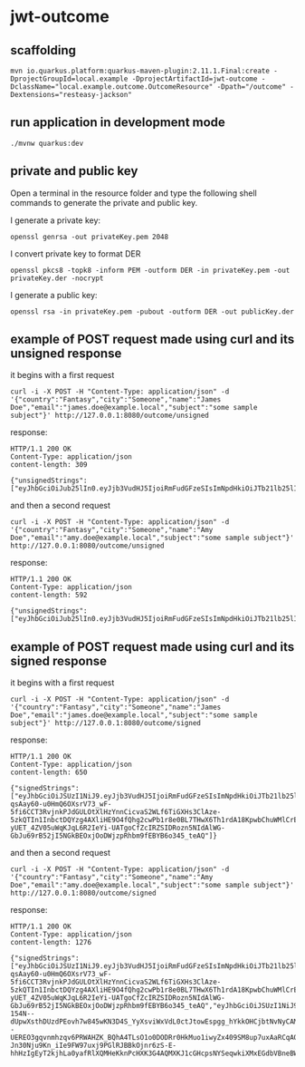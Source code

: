 # jwt-outcome

## scaffolding

```shell
mvn io.quarkus.platform:quarkus-maven-plugin:2.11.1.Final:create -DprojectGroupId=local.example -DprojectArtifactId=jwt-outcome -DclassName="local.example.outcome.OutcomeResource" -Dpath="/outcome" -Dextensions="resteasy-jackson"
```

## run application in development mode

```shell
./mvnw quarkus:dev
```

## private and public key

Open a terminal in the resource folder and type the following shell commands to generate the private and public key.

I generate a private key:

```shell
openssl genrsa -out privateKey.pem 2048
```

I convert private key to format DER

```shell
openssl pkcs8 -topk8 -inform PEM -outform DER -in privateKey.pem -out privateKey.der -nocrypt
```

I generate a public key:

```shell
openssl rsa -in privateKey.pem -pubout -outform DER -out publicKey.der
```

## example of POST request made using curl and its unsigned response

it begins with a first request

```shell
curl -i -X POST -H "Content-Type: application/json" -d '{"country":"Fantasy","city":"Someone","name":"James Doe","email":"james.doe@example.local","subject":"some sample subject"}' http://127.0.0.1:8080/outcome/unsigned
```

response:

```text
HTTP/1.1 200 OK
Content-Type: application/json
content-length: 309

{"unsignedStrings":["eyJhbGciOiJub25lIn0.eyJjb3VudHJ5IjoiRmFudGFzeSIsImNpdHkiOiJTb21lb25lIiwibmFtZSI6IkphbWVzIERvZSIsImVtYWlsIjoiamFtZXMuZG9lQGV4YW1wbGUubG9jYWwiLCJzdWIiOiJzb21lIHNhbXBsZSBzdWJqZWN0IiwianRpIjoiYzA0Mjk0YTItZGY5MS00YWY2LWFlMDctZGYwOTk2ZjE0YTdmIiwiaWF0IjoxNjQ3MTkyNzQ5LCJleHAiOjE2NDcxOTYzNDl9."]}
```

and then a second request

```shell
curl -i -X POST -H "Content-Type: application/json" -d '{"country":"Fantasy","city":"Someone","name":"Amy Doe","email":"amy.doe@example.local","subject":"some sample subject"}' http://127.0.0.1:8080/outcome/unsigned
```

response:

```text
HTTP/1.1 200 OK
Content-Type: application/json
content-length: 592

{"unsignedStrings":["eyJhbGciOiJub25lIn0.eyJjb3VudHJ5IjoiRmFudGFzeSIsImNpdHkiOiJTb21lb25lIiwibmFtZSI6IkphbWVzIERvZSIsImVtYWlsIjoiamFtZXMuZG9lQGV4YW1wbGUubG9jYWwiLCJzdWIiOiJzb21lIHNhbXBsZSBzdWJqZWN0IiwianRpIjoiYzA0Mjk0YTItZGY5MS00YWY2LWFlMDctZGYwOTk2ZjE0YTdmIiwiaWF0IjoxNjQ3MTkyNzQ5LCJleHAiOjE2NDcxOTYzNDl9.","eyJhbGciOiJub25lIn0.eyJjb3VudHJ5IjoiRmFudGFzeSIsImNpdHkiOiJTb21lb25lIiwibmFtZSI6IkFteSBEb2UiLCJlbWFpbCI6ImFteS5kb2VAZXhhbXBsZS5sb2NhbCIsInN1YiI6InNvbWUgc2FtcGxlIHN1YmplY3QiLCJqdGkiOiI5OGE4NmJiOC0xOTRjLTRjMjAtYTk1NS02ZWNmMjY2MzFhZWYiLCJpYXQiOjE2NDcxOTI3NjAsImV4cCI6MTY0NzE5NjM2MH0."]}
```

## example of POST request made using curl and its signed response

it begins with a first request

```shell
curl -i -X POST -H "Content-Type: application/json" -d '{"country":"Fantasy","city":"Someone","name":"James Doe","email":"james.doe@example.local","subject":"some sample subject"}' http://127.0.0.1:8080/outcome/signed
```

response:

```text
HTTP/1.1 200 OK
Content-Type: application/json
content-length: 650

{"signedStrings":["eyJhbGciOiJSUzI1NiJ9.eyJjb3VudHJ5IjoiRmFudGFzeSIsImNpdHkiOiJTb21lb25lIiwibmFtZSI6IkphbWVzIERvZSIsImVtYWlsIjoiamFtZXMuZG9lQGV4YW1wbGUubG9jYWwiLCJzdWIiOiJzb21lIHNhbXBsZSBzdWJqZWN0IiwianRpIjoiNTg3YjI0OTAtZTFlYi00ZTNkLTlhMDMtNmE4OGVhMWMxMDY1IiwiaWF0IjoxNjQ3MTk0NDYwLCJleHAiOjE2NDcxOTYyNjB9.gX4SjqZVO3OL-qsAay60-u0HmQ6OXsrV73_wF-5fi6CCT3RvjnkPJdGULOtXlHzYnnCicvaS2WLf6TiGXHs3ClAze-5zkQTIn1InbctDQYzg4AXliHE9O4fQhg2cwPb1r8e0BL7THwX6Th1rdA18KpwbChuWMlCrEU_2NXnfcW4uryOFdO6VS4NFfgM1F4w7uMzvPdXj_nEz0nomhYLGcQzGcc6yRDUjgNzMmb8C9SeJWsC6-yUET_4ZV05uWqKJqL6R2IeYi-UATgoCfZcIRZSIDRozn5NIdAlWG-GbJu69rB52jI5NGkBEOxjOoDWjzpRhbm9fEBYB6o345_teAQ"]}
```

and then a second request

```shell
curl -i -X POST -H "Content-Type: application/json" -d '{"country":"Fantasy","city":"Someone","name":"Amy Doe","email":"amy.doe@example.local","subject":"some sample subject"}' http://127.0.0.1:8080/outcome/signed
```

response:

```text
HTTP/1.1 200 OK
Content-Type: application/json
content-length: 1276

{"signedStrings":["eyJhbGciOiJSUzI1NiJ9.eyJjb3VudHJ5IjoiRmFudGFzeSIsImNpdHkiOiJTb21lb25lIiwibmFtZSI6IkphbWVzIERvZSIsImVtYWlsIjoiamFtZXMuZG9lQGV4YW1wbGUubG9jYWwiLCJzdWIiOiJzb21lIHNhbXBsZSBzdWJqZWN0IiwianRpIjoiNTg3YjI0OTAtZTFlYi00ZTNkLTlhMDMtNmE4OGVhMWMxMDY1IiwiaWF0IjoxNjQ3MTk0NDYwLCJleHAiOjE2NDcxOTYyNjB9.gX4SjqZVO3OL-qsAay60-u0HmQ6OXsrV73_wF-5fi6CCT3RvjnkPJdGULOtXlHzYnnCicvaS2WLf6TiGXHs3ClAze-5zkQTIn1InbctDQYzg4AXliHE9O4fQhg2cwPb1r8e0BL7THwX6Th1rdA18KpwbChuWMlCrEU_2NXnfcW4uryOFdO6VS4NFfgM1F4w7uMzvPdXj_nEz0nomhYLGcQzGcc6yRDUjgNzMmb8C9SeJWsC6-yUET_4ZV05uWqKJqL6R2IeYi-UATgoCfZcIRZSIDRozn5NIdAlWG-GbJu69rB52jI5NGkBEOxjOoDWjzpRhbm9fEBYB6o345_teAQ","eyJhbGciOiJSUzI1NiJ9.eyJjb3VudHJ5IjoiRmFudGFzeSIsImNpdHkiOiJTb21lb25lIiwibmFtZSI6IkFteSBEb2UiLCJlbWFpbCI6ImFteS5kb2VAZXhhbXBsZS5sb2NhbCIsInN1YiI6InNvbWUgc2FtcGxlIHN1YmplY3QiLCJqdGkiOiI3MzgzNWY4Mi05NjY2LTRjODgtYTYzZS0yY2UyZWY0MmVmMjkiLCJpYXQiOjE2NDcxOTQ1MzksImV4cCI6MTY0NzE5NjMzOX0.JQ_gun6248k0Is-154N--dUpwXsthDUzdPEovh7w845wKN3D4S_YyXsviWxVdL0ctJtowEspgg_hYkkOHCjbtNvNyCAMauLKGemvWStAQQstFG6f4t8JkkU6W8CZLLYL5--UEREO3gqvnmhzqv6PRWAHZK_BQhA4TLsO1o0DODRr0HkMuo1iwyZx409SM8up7uxAaRCqAQXbzg6Ya00Ps6D6ZbRgnFCvUg-Jn30Nju9Kn_iIe9FW97uxj9PGlRJBBkOjnr6zS-E-hhHzIgEyT2kjhLa0yafRlXQMHeKknPcHXK3G4AQMXKJ1cGHcpsNYSeqwkiXMxEGdbVBneBWHtg"]}
```
